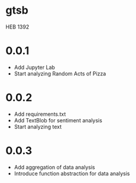 # gtsb

HEB 1392

# 0.0.1

- Add Jupyter Lab
- Start analyzing Random Acts of Pizza

# 0.0.2

- Add requirements.txt
- Add TextBlob for sentiment analysis
- Start analyzing text

# 0.0.3

- Add aggregation of data analysis
- Introduce function abstraction for data analysis
